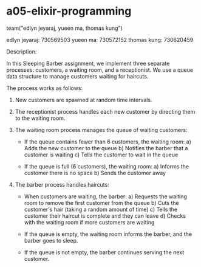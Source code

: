 # a05-elixir-programming

team("edlyn jeyaraj, yueen ma, thomas kung")

edlyn jeyaraj: 730569503 yueen ma: 730572152 thomas kung: 730620459

Description: 

In this Sleeping Barber assignment, we implement three separate processes: customers, a waiting room, and a receptionist. We use a queue data structure to manage customers waiting for haircuts.

The process works as follows:

1. New customers are spawned at random time intervals.

2. The receptionist process handles each new customer by directing them to the waiting room.

3. The waiting room process manages the queue of waiting customers:

   - If the queue contains fewer than 6 customers, the waiting room:
     a) Adds the new customer to the queue
     b) Notifies the barber that a customer is waiting
     c) Tells the customer to wait in the queue

   - If the queue is full (6 customers), the waiting room:
     a) Informs the customer there is no space
     b) Sends the customer away

4. The barber process handles haircuts:

   - When customers are waiting, the barber:
     a) Requests the waiting room to remove the first customer from the queue
     b) Cuts the customer's hair (taking a random amount of time)
     c) Tells the customer their haircut is complete and they can leave
     d) Checks with the waiting room if more customers are waiting

   - If the queue is empty, the waiting room informs the barber, and the barber goes to sleep.

   - If the queue is not empty, the barber continues serving the next customer.
